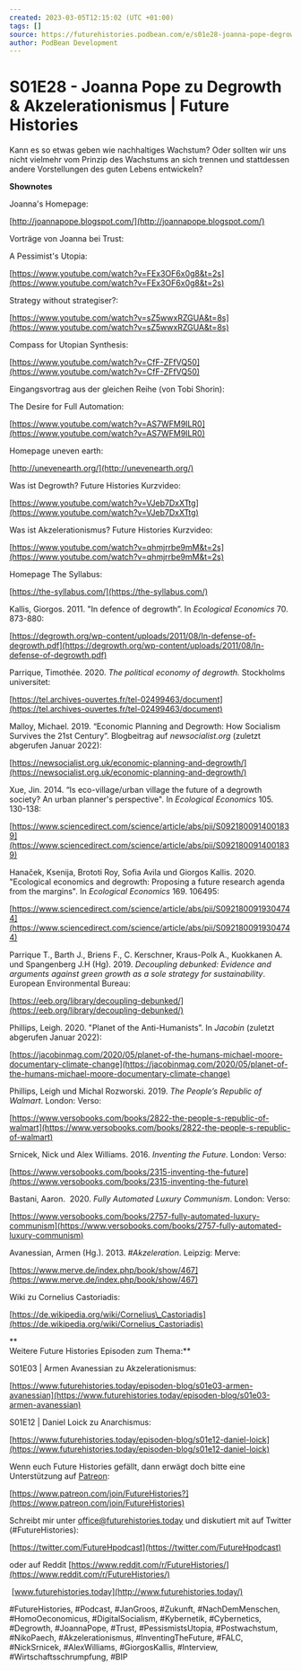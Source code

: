 ```yaml
---
created: 2023-03-05T12:15:02 (UTC +01:00)
tags: []
source: https://futurehistories.podbean.com/e/s01e28-joanna-pope-degrowth/
author: PodBean Development
---
```


# S01E28 - Joanna Pope zu Degrowth & Akzelerationismus | Future Histories

Kann es so etwas geben wie nachhaltiges Wachstum? Oder sollten wir uns nicht vielmehr vom Prinzip des Wachstums an sich trennen und stattdessen andere Vorstellungen des guten Lebens entwickeln?

**Shownotes**

Joanna's Homepage:

[http://joannapope.blogspot.com/](http://joannapope.blogspot.com/)

  
Vorträge von Joanna bei Trust:

A Pessimist's Utopia:

[https://www.youtube.com/watch?v=FEx3OF6x0g8&t=2s](https://www.youtube.com/watch?v=FEx3OF6x0g8&t=2s)

Strategy without strategiser?:

[https://www.youtube.com/watch?v=sZ5wwxRZGUA&t=8s](https://www.youtube.com/watch?v=sZ5wwxRZGUA&t=8s)

Compass for Utopian Synthesis:

[https://www.youtube.com/watch?v=CfF-ZFfVQ50](https://www.youtube.com/watch?v=CfF-ZFfVQ50)

  
Eingangsvortrag aus der gleichen Reihe (von Tobi Shorin):

The Desire for Full Automation:

[https://www.youtube.com/watch?v=AS7WFM9ILR0](https://www.youtube.com/watch?v=AS7WFM9ILR0)

  
Homepage uneven earth:

[http://unevenearth.org/](http://unevenearth.org/)

  
Was ist Degrowth? Future Histories Kurzvideo:

[https://www.youtube.com/watch?v=VJeb7DxXTtg](https://www.youtube.com/watch?v=VJeb7DxXTtg)

  
Was ist Akzelerationismus? Future Histories Kurzvideo:

[https://www.youtube.com/watch?v=qhmjrrbe9mM&t=2s](https://www.youtube.com/watch?v=qhmjrrbe9mM&t=2s)

  
Homepage The Syllabus:

[https://the-syllabus.com/](https://the-syllabus.com/)

  
Kallis, Giorgos. 2011. "In defence of degrowth”. In _Ecological Economics_ 70. 873-880:

[https://degrowth.org/wp-content/uploads/2011/08/In-defense-of-degrowth.pdf](https://degrowth.org/wp-content/uploads/2011/08/In-defense-of-degrowth.pdf)

  
Parrique, Timothée. 2020. _The political economy of degrowth._ Stockholms universitet:

[https://tel.archives-ouvertes.fr/tel-02499463/document](https://tel.archives-ouvertes.fr/tel-02499463/document)

  
Malloy, Michael. 2019. “Economic Planning and Degrowth: How Socialism Survives the 21st Century”. Blogbeitrag auf _newsocialist.org_ (zuletzt abgerufen Januar 2022):

[https://newsocialist.org.uk/economic-planning-and-degrowth/](https://newsocialist.org.uk/economic-planning-and-degrowth/)

  
Xue, Jin. 2014. “Is eco-village/urban village the future of a degrowth society? An urban planner's perspective". In _Ecological Economics_ 105. 130-138:

[https://www.sciencedirect.com/science/article/abs/pii/S0921800914001839](https://www.sciencedirect.com/science/article/abs/pii/S0921800914001839)

  
Hanaček, Ksenija, Brototi Roy, Sofia Avila und Giorgos Kallis. 2020. "Ecological economics and degrowth: Proposing a future research agenda from the margins". In _Ecological Economics_ 169. 106495:

[https://www.sciencedirect.com/science/article/abs/pii/S0921800919304744](https://www.sciencedirect.com/science/article/abs/pii/S0921800919304744)

  
Parrique T., Barth J., Briens F., C. Kerschner, Kraus-Polk A., Kuokkanen A. und Spangenberg J.H (Hg). 2019. _Decoupling debunked: Evidence and arguments against green growth as a sole strategy for sustainability_. European Environmental Bureau:

[https://eeb.org/library/decoupling-debunked/](https://eeb.org/library/decoupling-debunked/)

  
Phillips, Leigh. 2020. "Planet of the Anti-Humanists”. In _Jacobin_ (zuletzt abgerufen Januar 2022):

[https://jacobinmag.com/2020/05/planet-of-the-humans-michael-moore-documentary-climate-change](https://jacobinmag.com/2020/05/planet-of-the-humans-michael-moore-documentary-climate-change)

  
Phillips, Leigh und Michal Rozworski. 2019. _The People’s Republic of Walmart_. London: Verso:

[https://www.versobooks.com/books/2822-the-people-s-republic-of-walmart](https://www.versobooks.com/books/2822-the-people-s-republic-of-walmart)

  
Srnicek, Nick und Alex Williams. 2016. _Inventing the Future._ London: Verso:

[https://www.versobooks.com/books/2315-inventing-the-future](https://www.versobooks.com/books/2315-inventing-the-future)

  
Bastani, Aaron.  2020. _Fully Automated Luxury Communism_. London: Verso:

[https://www.versobooks.com/books/2757-fully-automated-luxury-communism](https://www.versobooks.com/books/2757-fully-automated-luxury-communism)

  
Avanessian, Armen (Hg.). 2013. _#Akzeleration_. Leipzig: Merve:

[https://www.merve.de/index.php/book/show/467](https://www.merve.de/index.php/book/show/467)

  
Wiki zu Cornelius Castoriadis:

[https://de.wikipedia.org/wiki/Cornelius\_Castoriadis](https://de.wikipedia.org/wiki/Cornelius_Castoriadis)

**  
Weitere Future Histories Episoden zum Thema:**

S01E03 | Armen Avanessian zu Akzelerationismus:

[https://www.futurehistories.today/episoden-blog/s01e03-armen-avanessian](https://www.futurehistories.today/episoden-blog/s01e03-armen-avanessian)

  
S01E12 | Daniel Loick zu Anarchismus:

[https://www.futurehistories.today/episoden-blog/s01e12-daniel-loick](https://www.futurehistories.today/episoden-blog/s01e12-daniel-loick)

  
Wenn euch Future Histories gefällt, dann erwägt doch bitte eine Unterstützung auf [Patreon](https://www.patreon.com/join/FutureHistories):

[https://www.patreon.com/join/FutureHistories?](https://www.patreon.com/join/FutureHistories)

Schreibt mir unter [office@futurehistories.today](mailto:office@futurehistories.today) und diskutiert mit auf Twitter (#FutureHistories):

[https://twitter.com/FutureHpodcast](https://twitter.com/FutureHpodcast)

oder auf Reddit [https://www.reddit.com/r/FutureHistories/](https://www.reddit.com/r/FutureHistories/)

 [www.futurehistories.today](http://www.futurehistories.today/)

#FutureHistories, #Podcast, #JanGroos, #Zukunft, #NachDemMenschen, #HomoOeconomicus, #DigitalSocialism, #Kybernetik, #Cybernetics, #Degrowth, #JoannaPope, #Trust, #PessismistsUtopia, #Postwachstum, #NikoPaech, #Akzelerationismus, #InventingTheFuture, #FALC, #NickSrnicek, #AlexWilliams, #GiorgosKallis, #Interview, #Wirtschaftsschrumpfung, #BIP

